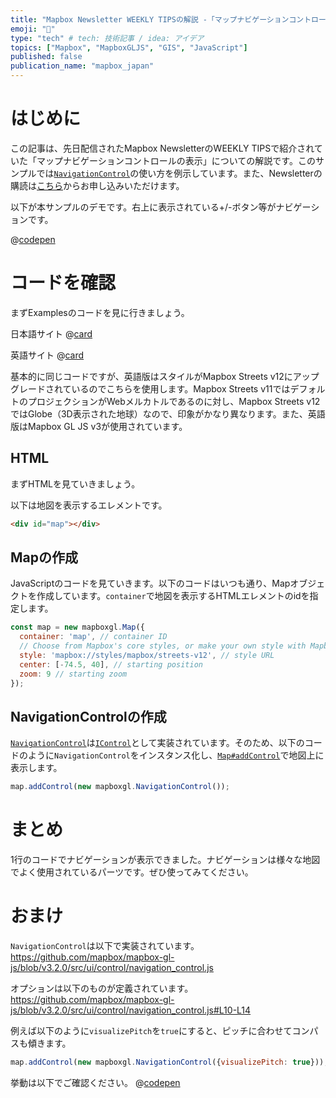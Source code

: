 ```yaml
---
title: "Mapbox Newsletter WEEKLY TIPSの解説 -「マップナビゲーションコントロールの表示」"
emoji: "🧭"
type: "tech" # tech: 技術記事 / idea: アイデア
topics: ["Mapbox", "MapboxGLJS", "GIS", "JavaScript"]
published: false
publication_name: "mapbox_japan"
---
```


# はじめに

この記事は、先日配信されたMapbox NewsletterのWEEKLY TIPSで紹介されていた「マップナビゲーションコントロールの表示」についての解説です。このサンプルでは[`NavigationControl`](https://docs.mapbox.com/mapbox-gl-js/api/markers/#navigationcontrol)の使い方を例示しています。また、Newsletterの購読は[こちら](https://www.mapbox.jp/blog?#:~:text=%E3%83%8B%E3%83%A5%E3%83%BC%E3%82%B9%E3%83%AC%E3%82%BF%E3%83%BC%E3%82%92%E8%B3%BC%E8%AA%AD)からお申し込みいただけます。

以下が本サンプルのデモです。右上に表示されている+/-ボタン等がナビゲーションです。

@[codepen](https://codepen.io/OttyLab/pen/bGJrrMX)


# コードを確認

まずExamplesのコードを見に行きましょう。

日本語サイト
@[card](https://docs.mapbox.com/jp/mapbox-gl-js/example/navigation/)

英語サイト
@[card](https://docs.mapbox.com/mapbox-gl-js/example/navigation/)

基本的に同じコードですが、英語版はスタイルがMapbox Streets v12にアップグレードされているのでこちらを使用します。Mapbox Streets v11ではデフォルトのプロジェクションがWebメルカトルであるのに対し、Mapbox Streets v12ではGlobe（3D表示された地球）なので、印象がかなり異なります。また、英語版はMapbox GL JS v3が使用されています。

## HTML

まずHTMLを見ていきましょう。

以下は地図を表示するエレメントです。

```HTML
<div id="map"></div>
```

## Mapの作成

JavaScriptのコードを見ていきます。以下のコードはいつも通り、Mapオブジェクトを作成しています。`container`で地図を表示するHTMLエレメントのidを指定します。
```JavaScript
const map = new mapboxgl.Map({
  container: 'map', // container ID
  // Choose from Mapbox's core styles, or make your own style with Mapbox Studio
  style: 'mapbox://styles/mapbox/streets-v12', // style URL
  center: [-74.5, 40], // starting position
  zoom: 9 // starting zoom
});
```

## NavigationControlの作成

[`NavigationControl`](https://docs.mapbox.com/mapbox-gl-js/api/markers/#navigationcontrol)は[`IControl`](https://docs.mapbox.com/mapbox-gl-js/api/markers/#icontrol)として実装されています。そのため、以下のコードのように`NavigationControl`をインスタンス化し、[`Map#addControl`](https://docs.mapbox.com/mapbox-gl-js/api/map/#map#addcontrol)で地図上に表示します。

```JavaScript
map.addControl(new mapboxgl.NavigationControl());
```


# まとめ
1行のコードでナビゲーションが表示できました。ナビゲーションは様々な地図でよく使用されているパーツです。ぜひ使ってみてください。


# おまけ
`NavigationControl`は以下で実装されています。
https://github.com/mapbox/mapbox-gl-js/blob/v3.2.0/src/ui/control/navigation_control.js


オプションは以下のものが定義されています。
https://github.com/mapbox/mapbox-gl-js/blob/v3.2.0/src/ui/control/navigation_control.js#L10-L14

例えば以下のように`visualizePitch`を`true`にすると、ピッチに合わせてコンパスも傾きます。

```JavaScript
map.addControl(new mapboxgl.NavigationControl({visualizePitch: true}));
```

挙動は以下でご確認ください。
@[codepen](https://codepen.io/OttyLab/pen/NWmvvmq)
